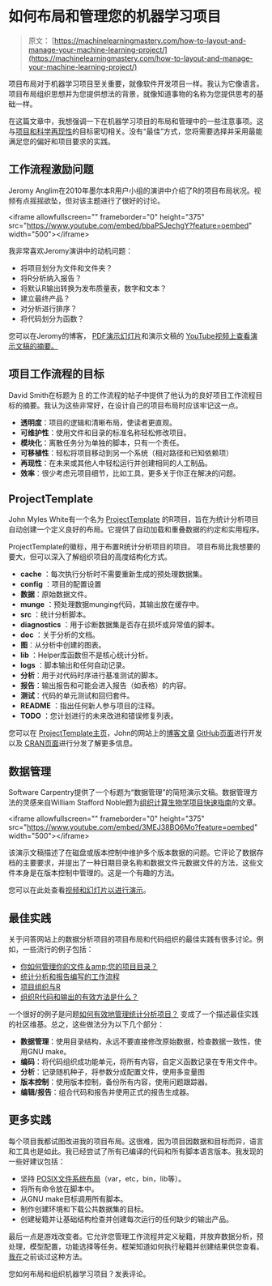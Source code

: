 # 如何布局和管理您的机器学习项目

> 原文： [https://machinelearningmastery.com/how-to-layout-and-manage-your-machine-learning-project/](https://machinelearningmastery.com/how-to-layout-and-manage-your-machine-learning-project/)

项目布局对于机器学习项目至关重要，就像软件开发项目一样。我认为它像语言。项目布局组织思想并为您提供想法的背景，就像知道事物的名称为您提供思考的基础一样。

在这篇文章中，我想强调一下在机器学习项目的布局和管理中的一些注意事项。这与[项目和科学再现性](http://machinelearningmastery.com/reproducible-machine-learning-results-by-default/ "Reproducible Machine Learning Results By Default")的目标密切相关。没有“最佳”方式，您将需要选择并采用最能满足您的偏好和项目要求的实践。

## 工作流程激励问题

Jeromy Anglim在2010年墨尔本R用户小组的演讲中介绍了R的项目布局状况。视频有点摇摇欲坠，但对该主题进行了很好的讨论。

&lt;iframe allowfullscreen="" frameborder="0" height="375" src="https://www.youtube.com/embed/bbaPSJechgY?feature=oembed" width="500"&gt;&lt;/iframe&gt;

我非常喜欢Jeromy演讲中的动机问题：

*   将项目划分为文件和文件夹？
*   将R分析纳入报告？
*   将默认R输出转换为发布质量表，数字和文本？
*   建立最终产品？
*   对分析进行排序？
*   将代码划分为函数？

您可以在Jeromy的博客， [PDF演示幻灯片](https://github.com/jeromyanglim/RMeetup_Workflow/raw/master/backup/Rmeetup_Workflow_handout.pdf)和演示文稿的 [YouTube视频上查看演示文稿的](https://www.youtube.com/watch?v=bbaPSJechgY)[摘要。](http://jeromyanglim.blogspot.com.au/2010/12/r-workflow-slides-from-talk-at.html)

## 项目工作流程的目标

David Smith在标题为 [R](http://blog.revolutionanalytics.com/2010/10/a-workflow-for-r.html) 的工作流程的帖子中提供了他认为的良好项目工作流程目标的摘要。我认为这些非常好，在设计自己的项目布局时应该牢记这一点。

*   **透明度**：项目的逻辑和清晰布局，使读者更直观。
*   **可维护性**：使用文件和目录的标准名称轻松修改项目。
*   **模块化**：离散任务分为单独的脚本，只有一个责任。
*   **可移植性**：轻松将项目移动到另一个系统（相对路径和已知依赖项）
*   **再现性**：在未来或其他人中轻松运行并创建相同的人工制品。
*   **效率**：很少考虑元项目细节，比如工具，更多关于你正在解决的问题。

## ProjectTemplate

John Myles White有一个名为 [ProjectTemplate](http://projecttemplate.net/) 的R项目，旨在为统计分析项目自动创建一个定义良好的布局。它提供了自动加载和重叠数据的约定和实用程序。

ProjectTemplate的徽标，用于布置R统计分析项目的项目。
项目布局比我想要的要大，但可以深入了解组织项目的高度结构化方式。

*   **cache** ：每次执行分析时不需要重新生成的预处理数据集。
*   **config** ：项目的配置设置
*   **数据**：原始数据文件。
*   **munge** ：预处理数据munging代码，其输出放在缓存中。
*   **src** ：统计分析脚本。
*   **diagnostics** ：用于诊断数据集是否存在损坏或异常值的脚本。
*   **doc** ：关于分析的文档。
*   **图**：从分析中创建的图表。
*   **lib** ：Helper库函数但不是核心统计分析。
*   **logs** ：脚本输出和任何自动记录。
*   **分析**：用于对代码时序进行基准测试的脚本。
*   **报告**：输出报告和可能会进入报告（如表格）的内容。
*   **测试**：代码的单元测试和回归套件。
*   **README** ：指出任何新人参与项目的注释。
*   **TODO** ：您计划进行的未来改进和错误修复列表。

您可以在 [ProjectTemplate主页](http://projecttemplate.net/)，John的网站上的[博客文章](http://www.johnmyleswhite.com/notebook/2010/08/26/projecttemplate/) [GitHub页面](https://github.com/johnmyleswhite/ProjectTemplate)进行开发以及 [CRAN页面](http://cran.r-project.org/web/packages/ProjectTemplate/)进行分发了解更多信息。

## 数据管理

Software Carpentry提供了一个标题为“数据管理”的简短演示文稿。数据管理方法的灵感来自William Stafford Noble题为[组织计算生物学项目快速指南](http://www.ploscompbiol.org/article/info%3Adoi%2F10.1371%2Fjournal.pcbi.1000424)的文章。

&lt;iframe allowfullscreen="" frameborder="0" height="375" src="https://www.youtube.com/embed/3MEJ38BO6Mo?feature=oembed" width="500"&gt;&lt;/iframe&gt;

该演示文稿描述了在磁盘或版本控制中维护多个版本数据的问题。它评论了数据存档的主要要求，并提出了一种日期目录名称和数据文件元数据文件的方法，这些文件本身是在版本控制中管理的。这是一个有趣的方法。

您可以在此处查看[视频和幻灯片以进行演示](http://software-carpentry.org/v4/data/mgmt.html)。

## 最佳实践

关于问答网站上的数据分析项目的项目布局和代码组织的最佳实践有很多讨论。例如，一些流行的例子包括：

*   [你如何管理你的文件＆amp;您的项目目录？](https://www.biostars.org/p/821/#825)
*   [统计分析和报告编写的工作流程](http://stackoverflow.com/questions/1429907/workflow-for-statistical-analysis-and-report-writing)
*   [项目组织与R](http://stackoverflow.com/questions/13036472/project-organization-with-r)
*   [组织R代码和输出的有效方法是什么？](http://stats.stackexchange.com/questions/10987/what-are-efficient-ways-to-organize-r-code-and-output)

一个很好的例子是问题[如何有效地管理统计分析项目？](http://stats.stackexchange.com/questions/2910/how-to-efficiently-manage-a-statistical-analysis-project) 变成了一个描述最佳实践的社区维基。总之，这些做法分为以下几个部分：

*   **数据管理**：使用目录结构，永远不要直接修改原始数据，检查数据一致性，使用GNU make。
*   **编码**：将代码组织成功能单元，将所有内容，自定义函数记录在专用文件中。
*   **分析**：记录随机种子，将参数分成配置文件，使用多变量图
*   **版本控制**：使用版本控制，备份所有内容，使用问题跟踪器。
*   **编辑/报告**：组合代码和报告并使用正式的报告生成器。

## 更多实践

每个项目我都试图改进我的项目布局。这很难，因为项目因数据和目标而异，语言和工具也是如此。我已经尝试了所有已编译的代码和所有脚本语言版本。我发现的一些好建议包括：

*   坚持 [POSIX文件系统布局](http://en.wikipedia.org/wiki/Filesystem_Hierarchy_Standard)（var，etc，bin，lib等）。
*   将所有命令放在脚本中。
*   从GNU make目标调用所有脚本。
*   制作创建环境和下载公共数据集的目标。
*   创建秘籍并让基础结构检查并创建每次运行的任何缺少的输出产品。

最后一点是游戏改变者。它允许您管理工作流程并定义秘籍，并放弃数据分析，预处理，模型配置，功能选择等任务。框架知道如何执行秘籍并创建结果供您查看。 [我在](http://machinelearningmastery.com/the-seductive-trap-of-black-box-machine-learning/ "The Seductive Trap of Black-Box Machine Learning")之前谈过这种方法。

您如何布局和组织机器学习项目？发表评论。